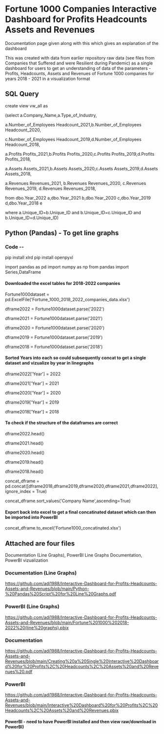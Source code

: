 # Fortune 1000 Companies Interactive Dashboard for Profits Headcounts Assets and Revenues

Documentation page given along with this which gives an explanation of the dashboard

This was created with data from earlier repository raw data (see files from Companies that Suffered and were Resilient during Pandemic) as a single dashboard for users to get an understanding of data of the parameters - Profits, Headcounts, Assets and Revenues of Fortune 1000 companies for years 2018 - 2021 in a visualization format

## SQL Query
create view vw_all as

(select a.Company_Name,a.Type_of_Industry,

a.Number_of_Employees Headcount_2021,b.Number_of_Employees Headcount_2020,

c.Number_of_Employees Headcount_2019,d.Number_of_Employees Headcount_2018,

a.Profits Profits_2021,b.Profits Profits_2020,c.Profits Profits_2019,d.Profits Profits_2018,

a.Assets Assets_2021,b.Assets Assets_2020,c.Assets Assets_2019,d.Assets Assets_2018,

a.Revenues Revenues_2021, b.Revenues Revenues_2020, c.Revenues Revenues_2019, d.Revenues Revenues_2018,

from dbo.Year_2022 a,dbo.Year_2021 b,dbo.Year_2020 c,dbo.Year_2019 d,dbo.Year_2018 e

where a.Unique_ID=b.Unique_ID and b.Unique_ID=c.Unique_ID and b.Unique_ID=d.Unique_ID)


## Python (Pandas) -  To get line graphs
### Code --

pip install xlrd
pip install openpyxl

import pandas as pd
import numpy as np
from pandas import Series,DataFrame

#### Downloaded the excel tables for 2018-2022 companies

Fortune1000dataset = pd.ExcelFile('Fortune_1000_2018_2022_companies_data.xlsx')

dframe2022 = Fortune1000dataset.parse('2022')

dframe2021 = Fortune1000dataset.parse('2021')

dframe2020 = Fortune1000dataset.parse('2020')

dframe2019 = Fortune1000dataset.parse('2019')

dframe2018 = Fortune1000dataset.parse('2018')


#### Sorted Years into each so could subsequently concat to get a single dataset and vizualize by year in linegraphs

dframe2022['Year'] = 2022

dframe2021['Year'] = 2021

dframe2020['Year'] = 2020

dframe2019['Year'] = 2019

dframe2018['Year'] = 2018


#### To check if the structure of the dataframes are correct

dframe2022.head()

dframe2021.head()

dframe2020.head()

dframe2019.head()

dframe2018.head()

concat_dframe = pd.concat([dframe2018,dframe2019,dframe2020,dframe2021,dframe2022], ignore_index = True)

concat_dframe.sort_values('Company Name',ascending=True)


#### Export back into excel to get a final concatinated dataset which can then be imported into PowerBI

concat_dframe.to_excel('Fortune1000_concatinated.xlsx')




## Attached are four files

Documentation (Line Graphs), PowerBI Line Graphs
Documentation, PowerBI vizualization

### Documentation (Line Graphs)
https://github.com/adi1988/Interactive-Dashboard-for-Profits-Headcounts-Assets-and-Revenues/blob/main/Python-%20Pandas%20Script%20for%20Line%20Graphs.pdf

### PowerBI (Line Graphs)
https://github.com/adi1988/Interactive-Dashboard-for-Profits-Headcounts-Assets-and-Revenues/blob/main/Fortune%201000%202018-2022%20(line%20graphs).pbix

### Documentation
https://github.com/adi1988/Interactive-Dashboard-for-Profits-Headcounts-Assets-and-Revenues/blob/main/Creating%20a%20Single%20Interactive%20Dashboard%20for%20Profits%2C%20Headcounts%2C%20Assets%20and%20Revenues%20.pdf

### PowerBI 
https://github.com/adi1988/Interactive-Dashboard-for-Profits-Headcounts-Assets-and-Revenues/blob/main/Interactive%20Dashboard%20for%20Profits%2C%20Headcounts%2C%20Assets%20and%20Revenues.pbix
#### PowerBI - need to have PowerBI installed and then view raw/download in PowerBI)
